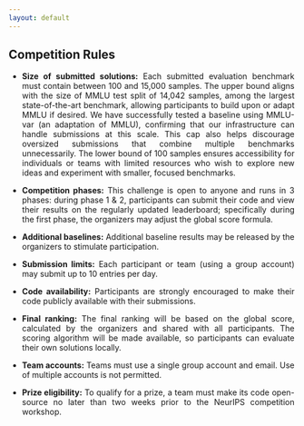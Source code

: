 ```yaml
---
layout: default
---
```


<div style="text-align: justify">

## Competition Rules

- **Size of submitted solutions:** Each submitted evaluation benchmark must contain between 100 and 15,000 samples. The upper bound aligns with the size of MMLU test split of 14,042 samples, among the largest state-of-the-art benchmark, allowing participants to build upon or adapt MMLU if desired. We have successfully tested a baseline using MMLU-var (an adaptation of MMLU), confirming that our infrastructure can handle submissions at this scale. This cap also helps discourage oversized submissions that combine multiple benchmarks unnecessarily. The lower bound of 100 samples ensures accessibility for individuals or teams with limited resources who wish to explore new ideas and experiment with smaller, focused benchmarks.

- **Competition phases:** This challenge is open to anyone and runs in 3 phases: during phase 1 & 2, participants can submit their code and view their results on the regularly updated leaderboard; specifically during the first phase, the organizers may adjust the global score formula.

- **Additional baselines:** Additional baseline results may be released by the organizers to stimulate participation.

- **Submission limits:** Each participant or team (using a group account) may submit up to 10 entries per day.

- **Code availability:** Participants are strongly encouraged to make their code publicly available with their submissions.

- **Final ranking:** The final ranking will be based on the global score, calculated by the organizers and shared with all participants. The scoring algorithm will be made available, so participants can evaluate their own solutions locally.

- **Team accounts:** Teams must use a single group account and email. Use of multiple accounts is not permitted.

- **Prize eligibility:** To qualify for a prize, a team must make its code open-source no later than two weeks prior to the NeurIPS competition workshop.

</div>
